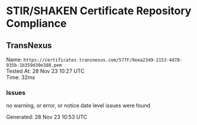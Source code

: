 # STIR/SHAKEN Certificate Repository Compliance

## TransNexus

Name: `https://certificates.transnexus.com/577F/9eea2349-2153-4d78-935b-1b359d30e388.pem`\
Tested At: 28 Nov 23 10:27 UTC\
Time: 32ms

### Issues

no warning, or error, or notice date level issues were found

Generated: 28 Nov 23 10:53 UTC
